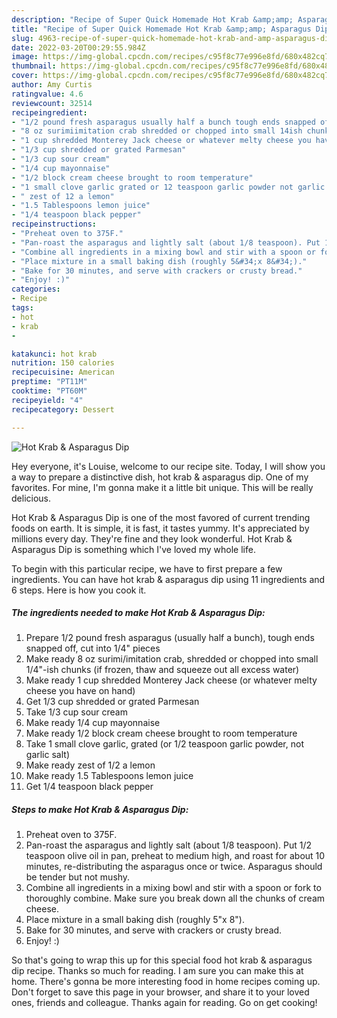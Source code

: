 ```yaml
---
description: "Recipe of Super Quick Homemade Hot Krab &amp;amp; Asparagus Dip"
title: "Recipe of Super Quick Homemade Hot Krab &amp;amp; Asparagus Dip"
slug: 4963-recipe-of-super-quick-homemade-hot-krab-and-amp-asparagus-dip
date: 2022-03-20T00:29:55.984Z
image: https://img-global.cpcdn.com/recipes/c95f8c77e996e8fd/680x482cq70/hot-krab-asparagus-dip-recipe-main-photo.jpg
thumbnail: https://img-global.cpcdn.com/recipes/c95f8c77e996e8fd/680x482cq70/hot-krab-asparagus-dip-recipe-main-photo.jpg
cover: https://img-global.cpcdn.com/recipes/c95f8c77e996e8fd/680x482cq70/hot-krab-asparagus-dip-recipe-main-photo.jpg
author: Amy Curtis
ratingvalue: 4.6
reviewcount: 32514
recipeingredient:
- "1/2 pound fresh asparagus usually half a bunch tough ends snapped off cut into 14 pieces"
- "8 oz surimiimitation crab shredded or chopped into small 14ish chunks if frozen thaw and squeeze out all excess water"
- "1 cup shredded Monterey Jack cheese or whatever melty cheese you have on hand"
- "1/3 cup shredded or grated Parmesan"
- "1/3 cup sour cream"
- "1/4 cup mayonnaise"
- "1/2 block cream cheese brought to room temperature"
- "1 small clove garlic grated or 12 teaspoon garlic powder not garlic salt"
- " zest of 12 a lemon"
- "1.5 Tablespoons lemon juice"
- "1/4 teaspoon black pepper"
recipeinstructions:
- "Preheat oven to 375F."
- "Pan-roast the asparagus and lightly salt (about 1/8 teaspoon). Put 1/2 teaspoon olive oil in pan, preheat to medium high, and roast for about 10 minutes, re-distributing the asparagus once or twice. Asparagus should be tender but not mushy."
- "Combine all ingredients in a mixing bowl and stir with a spoon or fork to thoroughly combine. Make sure you break down all the chunks of cream cheese."
- "Place mixture in a small baking dish (roughly 5&#34;x 8&#34;)."
- "Bake for 30 minutes, and serve with crackers or crusty bread."
- "Enjoy! :)"
categories:
- Recipe
tags:
- hot
- krab
- 

katakunci: hot krab  
nutrition: 150 calories
recipecuisine: American
preptime: "PT11M"
cooktime: "PT60M"
recipeyield: "4"
recipecategory: Dessert

---
```



![Hot Krab &amp; Asparagus Dip](https://img-global.cpcdn.com/recipes/c95f8c77e996e8fd/680x482cq70/hot-krab-asparagus-dip-recipe-main-photo.jpg)

Hey everyone, it's Louise, welcome to our recipe site. Today, I will show you a way to prepare a distinctive dish, hot krab &amp; asparagus dip. One of my favorites. For mine, I'm gonna make it a little bit unique. This will be really delicious.

Hot Krab &amp; Asparagus Dip is one of the most favored of current trending foods on earth. It is simple, it is fast, it tastes yummy. It's appreciated by millions every day. They're fine and they look wonderful. Hot Krab &amp; Asparagus Dip is something which I've loved my whole life.




To begin with this particular recipe, we have to first prepare a few ingredients. You can have hot krab &amp; asparagus dip using 11 ingredients and 6 steps. Here is how you cook it.

<!--inarticleads1-->

##### The ingredients needed to make Hot Krab &amp; Asparagus Dip:

1. Prepare 1/2 pound fresh asparagus (usually half a bunch), tough ends snapped off, cut into 1/4&#34; pieces
1. Make ready 8 oz surimi/imitation crab, shredded or chopped into small 1/4&#34;-ish chunks (if frozen, thaw and squeeze out all excess water)
1. Make ready 1 cup shredded Monterey Jack cheese (or whatever melty cheese you have on hand)
1. Get 1/3 cup shredded or grated Parmesan
1. Take 1/3 cup sour cream
1. Make ready 1/4 cup mayonnaise
1. Make ready 1/2 block cream cheese brought to room temperature
1. Take 1 small clove garlic, grated (or 1/2 teaspoon garlic powder, not garlic salt)
1. Make ready  zest of 1/2 a lemon
1. Make ready 1.5 Tablespoons lemon juice
1. Get 1/4 teaspoon black pepper




<!--inarticleads2-->

##### Steps to make Hot Krab &amp; Asparagus Dip:

1. Preheat oven to 375F.
1. Pan-roast the asparagus and lightly salt (about 1/8 teaspoon). Put 1/2 teaspoon olive oil in pan, preheat to medium high, and roast for about 10 minutes, re-distributing the asparagus once or twice. Asparagus should be tender but not mushy.
1. Combine all ingredients in a mixing bowl and stir with a spoon or fork to thoroughly combine. Make sure you break down all the chunks of cream cheese.
1. Place mixture in a small baking dish (roughly 5&#34;x 8&#34;).
1. Bake for 30 minutes, and serve with crackers or crusty bread.
1. Enjoy! :)




So that's going to wrap this up for this special food hot krab &amp; asparagus dip recipe. Thanks so much for reading. I am sure you can make this at home. There's gonna be more interesting food in home recipes coming up. Don't forget to save this page in your browser, and share it to your loved ones, friends and colleague. Thanks again for reading. Go on get cooking!
